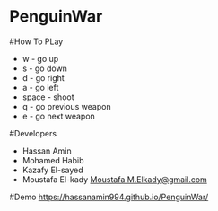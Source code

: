 # PenguinWar

#How To PLay
- w - go up
- s - go down
- d - go right
- a - go left
- space - shoot
- q - go previous weapon
- e - go next weapon

#Developers
- Hassan Amin
- Mohamed Habib
- Kazafy El-sayed
- Moustafa El-kady <Moustafa.M.Elkady@gmail.com>

#Demo
https://hassanamin994.github.io/PenguinWar/